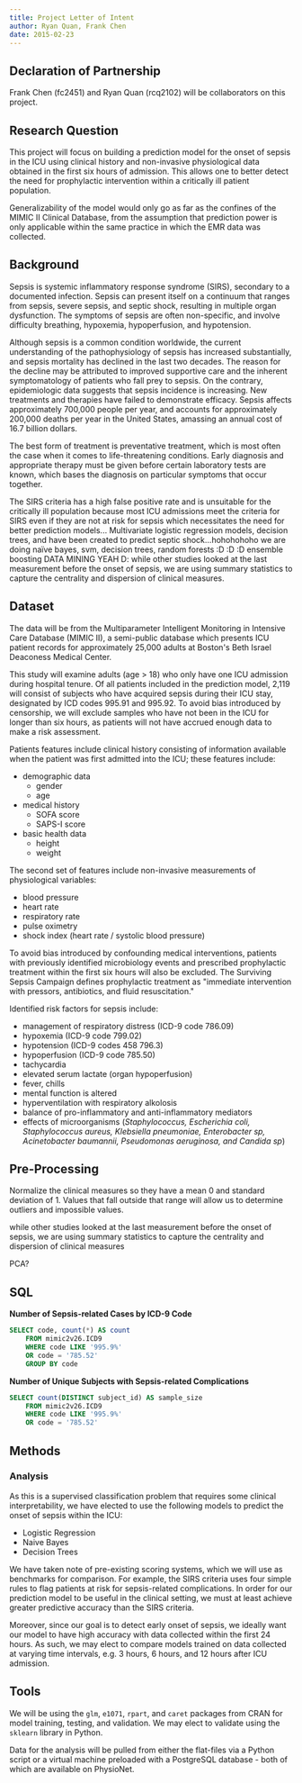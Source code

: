 ```yaml
---
title: Project Letter of Intent
author: Ryan Quan, Frank Chen
date: 2015-02-23
---
```


## Declaration of Partnership

Frank Chen (fc2451) and Ryan Quan (rcq2102) will be collaborators on this project.

## Research Question

This project will focus on building a prediction model for the onset of sepsis in the ICU using clinical history and non-invasive physiological data obtained in the first six hours of admission. This allows one to better detect the need for prophylactic intervention within a critically ill patient population. 

Generalizability of the model would only go as far as the confines of the MIMIC II Clinical Database, from the assumption that prediction power is only applicable within the same practice in which the EMR data was collected.

## Background

Sepsis is systemic inflammatory response syndrome (SIRS), secondary to a documented infection. Sepsis can present itself on a continuum that ranges from sepsis, severe sepsis, and septic shock, resulting in multiple organ dysfunction. The symptoms of sepsis are often non-specific, and involve difficulty breathing, hypoxemia, hypoperfusion, and hypotension. 

Although sepsis is a common condition worldwide, the current understanding of the pathophysiology of sepsis has increased substantially, and sepsis mortality has declined in the last two decades. The reason for the decline may be attributed to improved supportive care and the inherent symptomatology of patients who fall prey to sepsis. On the contrary, epidemiologic data suggests that sepsis incidence is increasing. New treatments and therapies have failed to demonstrate efficacy. Sepsis affects approximately 700,000 people per year, and accounts for approximately 200,000 deaths per year in the United States, amassing an annual cost of 16.7 billion dollars.

The best form of treatment is preventative treatment, which is most often the case when it comes to life-threatening conditions. Early diagnosis and appropriate therapy must be given before certain laboratory tests are known, which bases the diagnosis on particular symptoms that occur together.

The SIRS criteria has a high false positive rate and is unsuitable for the critically ill population because most ICU admissions meet the criteria for SIRS even if they are not at risk for sepsis which necessitates the need for better prediction models...
Multivariate logistic regression models, decision trees, and []() have been created to predict septic shock...hohohohoho
we are doing naïve bayes, svm, decision trees, random forests :D :D :D ensemble boosting DATA MINING YEAH D:
while other studies looked at the last measurement before the onset of sepsis, we are using summary statistics to capture the centrality and dispersion of clinical measures.

## Dataset

The data will be from the Multiparameter Intelligent Monitoring in Intensive Care Database (MIMIC II), a semi-public database which presents ICU patient records for approximately 25,000 adults at Boston's Beth Israel Deaconess Medical Center. 

This study will examine adults (age > 18) who only have one ICU admission during hospital tenure. Of all patients included in the prediction model, 2,119 will consist of subjects who have acquired sepsis during their ICU stay, designated by ICD codes 995.91 and 995.92. To avoid bias introduced by censorship, we will exclude samples who have not been in the ICU for longer than six hours, as patients will not have accrued enough data to make a risk assessment.  

Patients features include clinical history consisting of information available when the patient was first admitted into the ICU; these features include:

* demographic data
    * gender
    * age 
* medical history
    * SOFA score
    * SAPS-I score
* basic health data
    * height
    * weight

The second set of features include non-invasive measurements of physiological variables:

* blood pressure
* heart rate
* respiratory rate
* pulse oximetry
* shock index (heart rate / systolic blood pressure)

To avoid bias introduced by confounding medical interventions, patients with
previously identified microbiology events and prescribed prophylactic treatment within the first six hours will also be excluded. The Surviving Sepsis Campaign defines prophylactic treatment as "immediate intervention with pressors, antibiotics, and fluid resuscitation."

Identified risk factors for sepsis include:

* management of respiratory distress (ICD-9 code 786.09)
* hypoxemia (ICD-9 code 799.02)
* hypotension (ICD-9 codes 458 796.3)
* hypoperfusion (ICD-9 code 785.50)
* tachycardia
* elevated serum lactate (organ hypoperfusion)
* fever, chills
* mental function is altered
* hyperventilation with respiratory alkolosis
* balance of pro-inflammatory and anti-inflammatory mediators
* effects of microorganisms (*Staphylococcus, Escherichia coli, Staphylococcus aureus, Klebsiella pneumoniae, Enterobacter sp, Acinetobacter baumannii, Pseudomonas aeruginosa, and Candida sp*)

## Pre-Processing

Normalize the clinical measures so they have a mean 0 and standard deviation of 1. Values that fall outside that range will allow us to determine outliers and impossible values.

while other studies looked at the last measurement before the onset of sepsis, we are using summary statistics to capture the centrality and dispersion of clinical measures

PCA?

## SQL

**Number of Sepsis-related Cases by ICD-9 Code**

```sql
SELECT code, count(*) AS count 
    FROM mimic2v26.ICD9 
    WHERE code LIKE '995.9%'
    OR code = '785.52'
    GROUP BY code 
```

**Number of Unique Subjects with Sepsis-related Complications**

```sql
SELECT count(DISTINCT subject_id) AS sample_size
    FROM mimic2v26.ICD9 
    WHERE code LIKE '995.9%'
    OR code = '785.52'
```

## Methods

### Analysis

As this is a supervised classification problem that requires some clinical interpretability, we have elected to use the following models to predict the onset of sepsis within the ICU:

* Logistic Regression
* Naive Bayes
* Decision Trees

We have taken note of pre-existing scoring systems, which we will use as benchmarks for comparison. For example, the SIRS criteria uses four simple rules to flag patients at risk for sepsis-related complications. In order for our prediction model to be useful in the clinical setting, we must at least achieve greater predictive accuracy than the SIRS criteria.

Moreover, since our goal is to detect early onset of sepsis, we ideally want our model to have high accuracy with data collected within the first 24 hours. As such, we may elect to compare models trained on data collected at varying time intervals, e.g. 3 hours, 6 hours, and 12 hours after ICU admission.

## Tools

We will be using the `glm`, `e1071`, `rpart`, and `caret` packages from CRAN for model training, testing, and validation. We may elect to validate using the `sklearn` library in Python.

Data for the analysis will be pulled from either the flat-files via a Python script or a virtual machine preloaded with a PostgreSQL database - both of which are available on PhysioNet. 
